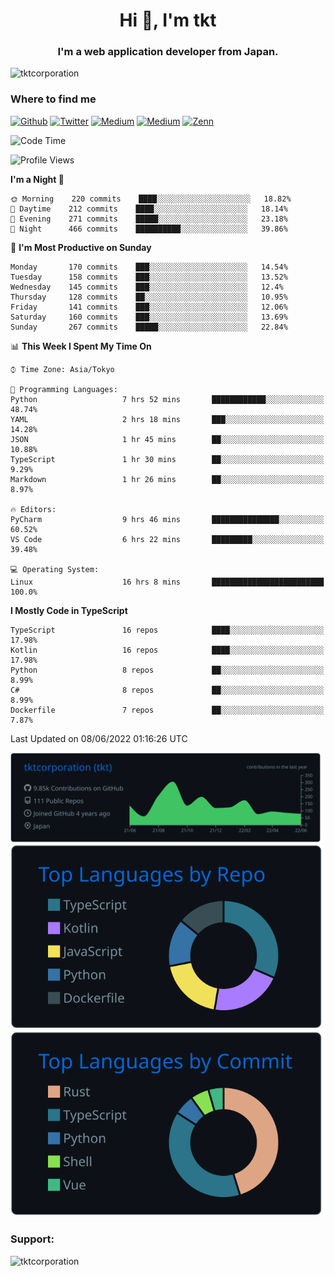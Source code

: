 <h1 align="center">Hi 👋, I'm tkt</h1>
<h3 align="center">I'm a web application developer from Japan.</h3>

<p align="left"> <img src="https://komarev.com/ghpvc/?username=tktcorporation&label=Profile%20views&color=0e75b6&style=flat" alt="tktcorporation" /> </p>

<h3>Where to find me</h3>
<p>
<a href="https://github.com/tktcorporation" target="_blank"><img alt="Github" src="https://img.shields.io/badge/GitHub-%2312100E.svg?&style=for-the-badge&logo=Github&logoColor=white" /></a>
<a href="https://twitter.com/tktcorporation" target="_blank"><img alt="Twitter" src="https://img.shields.io/badge/twitter-%231DA1F2.svg?&style=for-the-badge&logo=twitter&logoColor=white" /></a>
<a href="https://www.linkedin.com/in/tktcorporation" target="_blank"><img alt="Medium" src="https://img.shields.io/badge/linkdin-0a66c2.svg?&style=for-the-badge&logo=linkedin&logoColor=white" /></a>
<a href="https://qiita.com/tktcorporation" target="_blank"><img alt="Medium" src="https://img.shields.io/badge/qiita-55C500.svg?&style=for-the-badge&logo=qiita&logoColor=white" /></a>
<a href="https://zenn.dev/tktcorporation" target="_blank"><img alt="Zenn" src="https://img.shields.io/badge/Zenn-3EA8FF.svg?&style=for-the-badge&logo=Zenn&logoColor=white" /></a>
</p>
  
<!--START_SECTION:waka-->
![Code Time](http://img.shields.io/badge/Code%20Time-295%20hrs%2039%20mins-blue)

![Profile Views](http://img.shields.io/badge/Profile%20Views-3-blue)

**I'm a Night 🦉** 

```text
🌞 Morning    220 commits    ████░░░░░░░░░░░░░░░░░░░░░   18.82% 
🌆 Daytime    212 commits    ████░░░░░░░░░░░░░░░░░░░░░   18.14% 
🌃 Evening    271 commits    █████░░░░░░░░░░░░░░░░░░░░   23.18% 
🌙 Night      466 commits    ██████████░░░░░░░░░░░░░░░   39.86%

```
📅 **I'm Most Productive on Sunday** 

```text
Monday       170 commits    ███░░░░░░░░░░░░░░░░░░░░░░   14.54% 
Tuesday      158 commits    ███░░░░░░░░░░░░░░░░░░░░░░   13.52% 
Wednesday    145 commits    ███░░░░░░░░░░░░░░░░░░░░░░   12.4% 
Thursday     128 commits    ██░░░░░░░░░░░░░░░░░░░░░░░   10.95% 
Friday       141 commits    ███░░░░░░░░░░░░░░░░░░░░░░   12.06% 
Saturday     160 commits    ███░░░░░░░░░░░░░░░░░░░░░░   13.69% 
Sunday       267 commits    █████░░░░░░░░░░░░░░░░░░░░   22.84%

```


📊 **This Week I Spent My Time On** 

```text
⌚︎ Time Zone: Asia/Tokyo

💬 Programming Languages: 
Python                   7 hrs 52 mins       ████████████░░░░░░░░░░░░░   48.74% 
YAML                     2 hrs 18 mins       ███░░░░░░░░░░░░░░░░░░░░░░   14.28% 
JSON                     1 hr 45 mins        ██░░░░░░░░░░░░░░░░░░░░░░░   10.88% 
TypeScript               1 hr 30 mins        ██░░░░░░░░░░░░░░░░░░░░░░░   9.29% 
Markdown                 1 hr 26 mins        ██░░░░░░░░░░░░░░░░░░░░░░░   8.97%

🔥 Editors: 
PyCharm                  9 hrs 46 mins       ███████████████░░░░░░░░░░   60.52% 
VS Code                  6 hrs 22 mins       █████████░░░░░░░░░░░░░░░░   39.48%

💻 Operating System: 
Linux                    16 hrs 8 mins       █████████████████████████   100.0%

```

**I Mostly Code in TypeScript** 

```text
TypeScript               16 repos            ████░░░░░░░░░░░░░░░░░░░░░   17.98% 
Kotlin                   16 repos            ████░░░░░░░░░░░░░░░░░░░░░   17.98% 
Python                   8 repos             ██░░░░░░░░░░░░░░░░░░░░░░░   8.99% 
C#                       8 repos             ██░░░░░░░░░░░░░░░░░░░░░░░   8.99% 
Dockerfile               7 repos             ██░░░░░░░░░░░░░░░░░░░░░░░   7.87%

```



 Last Updated on 08/06/2022 01:16:26 UTC
<!--END_SECTION:waka-->

[![](https://raw.githubusercontent.com/tktcorporation/tktcorporation/master/profile-summary-card-output/github_dark/0-profile-details.svg)](https://github.com/vn7n24fzkq/github-profile-summary-cards)
[![](https://raw.githubusercontent.com/tktcorporation/tktcorporation/master/profile-summary-card-output/github_dark/1-repos-per-language.svg)](https://github.com/vn7n24fzkq/github-profile-summary-cards) [![](https://raw.githubusercontent.com/tktcorporation/tktcorporation/master/profile-summary-card-output/github_dark/2-most-commit-language.svg)](https://github.com/vn7n24fzkq/github-profile-summary-cards)

<h3 align="left">Support:</h3>
<p><a href="https://www.buymeacoffee.com/tktcorporation"> <img align="left" src="https://cdn.buymeacoffee.com/buttons/v2/default-yellow.png" height="50" width="210" alt="tktcorporation" /></a></p><br><br>
